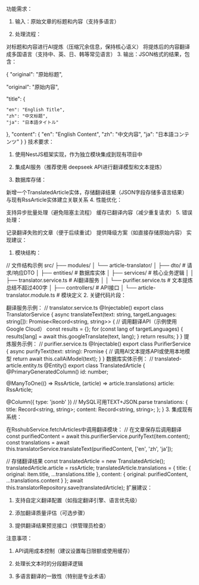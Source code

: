 功能需求：

1. 输入：原始文章的标题和内容（支持多语言）

2. 处理流程：

对标题和内容进行AI提炼（压缩冗余信息，保持核心语义）
将提炼后的内容翻译成多国语言（支持中、英、日、韩等常见语言）
3. 输出：JSON格式的结果，包含：

{
    "original": "原始标题",
     
"original": "原始内容",

  "title": {
   
    "en": "English Title",
    "zh": "中文标题",
    "ja": "日本語タイトル"
  },
  "content": {
    "en": "English Content",
    "zh": "中文内容",
    "ja": "日本語コンテンツ"
  }
}
技术要求：

1. 使用NestJS框架实现，作为独立模块集成到现有项目中

2. 集成AI服务（推荐使用 deepseek API进行翻译模型和文本提炼）

3. 数据库存储：

新增一个TranslatedArticle实体，存储翻译结果（JSON字段存储多语言结果）
与现有RssArticle实体建立关联关系
4. 性能优化：

支持异步批量处理（避免阻塞主流程）
缓存已翻译内容（减少重复请求）
5. 错误处理：

记录翻译失败的文章（便于后续重试）
提供降级方案（如直接存储原始内容）
实现建议：

1. 模块结构：

// 文件结构示例
src/
├── modules/
│   └── article-translator/
│       ├── dto/          # 请求/响应DTO
│       ├── entities/     # 数据库实体
│       ├── services/     # 核心业务逻辑
│       │   ├── translator.service.ts  # AI翻译服务
│       │   └── purifier.service.ts    # 文本提炼总结不超过400字
│       ├── controllers/  # API接口
│       └── article-translator.module.ts # 模块定义
2. 关键代码片段：

翻译服务示例：
// translator.service.ts
@Injectable()
export class TranslatorService {
  async translateText(text: string, targetLanguages: string[]): Promise<Record<string, string>> {
    // 调用翻译API（示例使用Google Cloud）
    const results = {};
    for (const lang of targetLanguages) {
      results[lang] = await this.googleTranslate(text, lang);
    }
    return results;
  }
}
提炼服务示例：
// purifier.service.ts
@Injectable()
export class PurifierService {
  async purifyText(text: string): Promise<string> {
    // 调用AI文本提炼API或使用本地模型
    return await this.callAiModel(text);
  }
}
数据库实体示例：
// translated-article.entity.ts
@Entity()
export class TranslatedArticle {
  @PrimaryGeneratedColumn()
  id: number;
  
  @ManyToOne(() => RssArticle, (article) => article.translations)
  article: RssArticle;
  
  @Column({ type: 'jsonb' })  // MySQL可用TEXT+JSON.parse
  translations: {
    title: Record<string, string>;
    content: Record<string, string>;
  };
}
3. 集成现有系统：

在RsshubService.fetchArticles中调用翻译模块：
// 在文章保存后调用翻译
const purifiedContent = await this.purifierService.purifyText(item.content);
const translations = await this.translatorService.translateText(purifiedContent, ['en', 'zh', 'ja']);

// 存储翻译结果
const translatedArticle = new TranslatedArticle();
translatedArticle.article = rssArticle;
translatedArticle.translations = {
  title: { original: item.title, ...translations.title },
  content: { original: purifiedContent, ...translations.content }
};
await this.translatorRepository.save(translatedArticle);
扩展建议：

1. 支持自定义翻译配置（如指定翻译引擎、语言优先级）

2. 添加翻译质量评估（可选步骤）

3. 提供翻译结果预览接口（供管理员检查）

注意事项：

1. API调用成本控制（建议设置每日限额或使用缓存）

2. 处理长文本时的分段翻译逻辑

3. 多语言翻译的一致性（特别是专业术语）